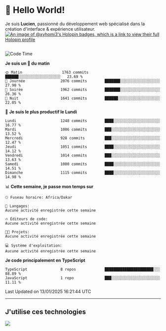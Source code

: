 # 👋 Hello World!

Je suis **Lucien**, passionné du développement web spécialisé dans la création d'interface & expérience utilisateur.
[![An image of @xyhomi3's Holopin badges, which is a link to view their full Holopin profile](https://holopin.me/xyhomi3)](https://holopin.io/@xyhomi3)

##

<!--START_SECTION:waka-->
![Code Time](http://img.shields.io/badge/Code%20Time-2%2C834%20hrs%2050%20mins-blue)

**Je suis un 🐤 du matin** 

```text
🌞 Matin                  1763 commits        ██████░░░░░░░░░░░░░░░░░░░   23.69 % 
🌆 Journée                2076 commits        ███████░░░░░░░░░░░░░░░░░░   27.90 % 
🌃 Soirée                 1962 commits        ███████░░░░░░░░░░░░░░░░░░   26.36 % 
🌙 Nuit                   1641 commits        ██████░░░░░░░░░░░░░░░░░░░   22.05 % 
```
📅 **Je suis le plus productif le Lundi** 

```text
Lundi                    1248 commits        ████░░░░░░░░░░░░░░░░░░░░░   16.77 % 
Mardi                    1006 commits        ███░░░░░░░░░░░░░░░░░░░░░░   13.52 % 
Mercredi                 928 commits         ███░░░░░░░░░░░░░░░░░░░░░░   12.47 % 
Jeudi                    1051 commits        ████░░░░░░░░░░░░░░░░░░░░░   14.12 % 
Vendredi                 1014 commits        ███░░░░░░░░░░░░░░░░░░░░░░   13.63 % 
Samedi                   1080 commits        ████░░░░░░░░░░░░░░░░░░░░░   14.51 % 
Dimanche                 1115 commits        ████░░░░░░░░░░░░░░░░░░░░░   14.98 % 
```


📊 **Cette semaine, je passe mon temps sur** 

```text
🕑︎ Fuseau horaire: Africa/Dakar

💬 Langages: 
Aucune activité enregistrée cette semaine

🔥 Éditeurs de code: 
Aucune activité enregistrée cette semaine

🐱‍💻 Projets: 
Aucune activité enregistrée cette semaine

💻 Système d'exploitation: 
Aucune activité enregistrée cette semaine
```

**Je code principalement en TypeScript** 

```text
TypeScript               8 repos             ██████████████████████░░░   88.89 % 
JavaScript               1 repo              ███░░░░░░░░░░░░░░░░░░░░░░   11.11 % 
```




 Last Updated on 13/01/2025 16:21:44 UTC
<!--END_SECTION:waka-->
---

## J'utilise ces technologies

<p align="left">
  <a href="https://skillicons.dev">
    <img src="https://skillicons.dev/icons?i=ts,js,md,scss,tailwind,react,docker,express,astro,vite,nextjs,vercel,figma,ableton" />
  </a>
</p>

